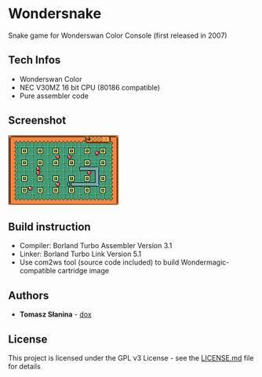 # Wondersnake
Snake game for Wonderswan Color Console (first released in 2007)
## Tech Infos
* Wonderswan Color
* NEC V30MZ 16 bit CPU (80186 compatible) 
* Pure assembler code
## Screenshot
![Screenshot](screen.png)
## Build instruction
* Compiler: Borland Turbo Assembler  Version 3.1
* Linker: Borland Turbo Link  Version 5.1
* Use com2ws tool (source code included) to build Wondermagic-compatible cartridge image

## Authors
* **Tomasz Słanina** - [dox](https://github.com/tslanina)
## License
This project is licensed under the GPL v3 License - see the [LICENSE.md](LICENSE.md) file for details
